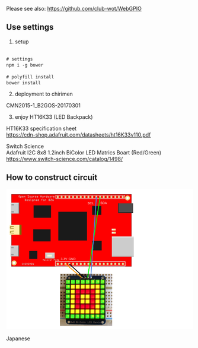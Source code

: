 Please see also: https://github.com/club-wot/WebGPIO

## Use settings

 1. setup

```

# settings
npm i -g bower

# polyfill install
bower install

```

 2. deployment to chirimen

CMN2015-1_B2GOS-20170301

 3. enjoy HT16K33 (LED Backpack)

HT16K33 specification sheet<br>
https://cdn-shop.adafruit.com/datasheets/ht16K33v110.pdf

Switch Science<br>
Adafruit I2C 8x8 1.2inch BiColor LED Matrics Boart (Red/Green)<br>
https://www.switch-science.com/catalog/1498/

## How to construct circuit

<img src="./8x8BiColorLEC.png" />

Japanese



